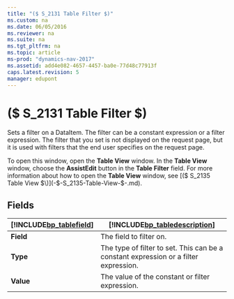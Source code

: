 ```yaml
---
title: "($ S_2131 Table Filter $)"
ms.custom: na
ms.date: 06/05/2016
ms.reviewer: na
ms.suite: na
ms.tgt_pltfrm: na
ms.topic: article
ms-prod: "dynamics-nav-2017"
ms.assetid: add4e082-4657-4457-ba0e-77d48c77913f
caps.latest.revision: 5
manager: edupont
---
```

# ($ S_2131 Table Filter $)
Sets a filter on a DataItem. The filter can be a constant expression or a filter expression. The filter that you set is not displayed on the request page, but it is used with filters that the end user specifies on the request page.  
  
 To open this window, open the **Table View** window. In the **Table View** window, choose the **AssistEdit** button in the **Table Filter** field. For more information about how to open the **Table View** window, see [\($ S\_2135 Table View $\)](-$-S_2135-Table-View-$-.md).  
  
## Fields  
  
|[!INCLUDE[bp_tablefield](includes/bp_tablefield_md.md)]|[!INCLUDE[bp_tabledescription](includes/bp_tabledescription_md.md)]|  
|---------------------------------|---------------------------------------|  
|**Field**|The field to filter on.|  
|**Type**|The type of filter to set. This can be a constant expression or a filter expression.|  
|**Value**|The value of the constant or filter expression.|